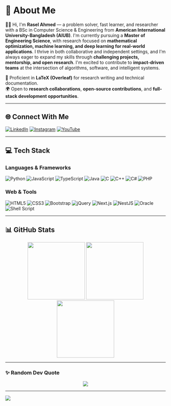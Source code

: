# 💫 About Me

🙋‍♂️ Hi, I'm **Rasel Ahmed** — a problem solver, fast learner, and researcher with a BSc in Computer Science & Engineering from **American International University-Bangladesh (AIUB)**. I'm currently pursuing a **Master of Engineering Science**, with research focused on **mathematical optimization, machine learning, and deep learning for real-world applications**. I thrive in both collaborative and independent settings, and I'm always eager to expand my skills through **challenging projects, mentorship, and open research**. I'm excited to contribute to **impact-driven teams** at the intersection of algorithms, software, and intelligent systems.

🔧 Proficient in **LaTeX (Overleaf)** for research writing and technical documentation.  
🌍 Open to **research collaborations**, **open-source contributions**, and **full-stack development opportunities**.

---

## 🌐 Connect With Me

[![LinkedIn](https://img.shields.io/badge/LinkedIn-%230077B5.svg?logo=linkedin&logoColor=white)](https://linkedin.com/in/raselahmed1337)
[![Instagram](https://img.shields.io/badge/Instagram-%23E4405F.svg?logo=Instagram&logoColor=white)](https://instagram.com/raselahmed1337)
[![YouTube](https://img.shields.io/badge/YouTube-%23FF0000.svg?logo=YouTube&logoColor=white)](https://youtube.com/@raselahmed.1337)

---

## 💻 Tech Stack

### Languages & Frameworks
![Python](https://img.shields.io/badge/python-3670A0?style=for-the-badge&logo=python&logoColor=ffdd54)
![JavaScript](https://img.shields.io/badge/javascript-%23323330.svg?style=for-the-badge&logo=javascript&logoColor=%23F7DF1E)
![TypeScript](https://img.shields.io/badge/typescript-%23007ACC.svg?style=for-the-badge&logo=typescript&logoColor=white)
![Java](https://img.shields.io/badge/java-%23ED8B00.svg?style=for-the-badge&logo=java&logoColor=white)
![C](https://img.shields.io/badge/c-%2300599C.svg?style=for-the-badge&logo=c&logoColor=white)
![C++](https://img.shields.io/badge/c++-%2300599C.svg?style=for-the-badge&logo=c%2B%2B&logoColor=white)
![C#](https://img.shields.io/badge/c%23-%23239120.svg?style=for-the-badge&logo=c-sharp&logoColor=white)
![PHP](https://img.shields.io/badge/php-%23777BB4.svg?style=for-the-badge&logo=php&logoColor=white)

### Web & Tools
![HTML5](https://img.shields.io/badge/html5-%23E34F26.svg?style=for-the-badge&logo=html5&logoColor=white)
![CSS3](https://img.shields.io/badge/css3-%231572B6.svg?style=for-the-badge&logo=css3&logoColor=white)
![Bootstrap](https://img.shields.io/badge/bootstrap-%23563D7C.svg?style=for-the-badge&logo=bootstrap&logoColor=white)
![jQuery](https://img.shields.io/badge/jquery-%230769AD.svg?style=for-the-badge&logo=jquery&logoColor=white)
![Next.js](https://img.shields.io/badge/nextjs-%23000000.svg?style=for-the-badge&logo=next.js&logoColor=white)
![NestJS](https://img.shields.io/badge/nestjs-%23E0234E.svg?style=for-the-badge&logo=nestjs&logoColor=white)
![Oracle](https://img.shields.io/badge/Oracle-F80000?style=for-the-badge&logo=oracle&logoColor=white)
![Shell Script](https://img.shields.io/badge/shell_script-%23121011.svg?style=for-the-badge&logo=gnu-bash&logoColor=white)

---

## 📊 GitHub Stats

<div align="center">
  <img height="180" src="https://github-readme-stats.vercel.app/api?username=raselahmed1337&theme=radical&hide_border=false&include_all_commits=true" />
  <img height="180" src="https://github-readme-stats.vercel.app/api/top-langs/?username=raselahmed1337&theme=radical&hide_border=false&layout=compact&langs_count=8" />
</div>

<div align="center">
  <img height="180" src="https://github-readme-streak-stats.herokuapp.com/?user=raselahmed1337&theme=radical&hide_border=false" />
</div>

---

### ✨ Random Dev Quote
<div align="center">
  <img src="https://quotes-github-readme.vercel.app/api?type=horizontal&theme=radical" />
</div>

---

[![](https://visitcount.itsvg.in/api?id=raselahmed1337&icon=0&color=0)](https://visitcount.itsvg.in)
